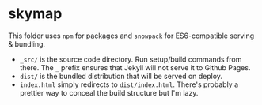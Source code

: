 # skymap

This folder uses `npm` for packages and `snowpack` for ES6-compatible serving &
bundling.
- `_src/` is the source code directory. Run setup/build commands from there. The `_` prefix ensures that Jekyll will not serve it to Github Pages.
- `dist/` is the bundled distribution that will be served on deploy.
- `index.html` simply redirects to `dist/index.html`. There's probably a prettier way to conceal the build structure but I'm lazy.
